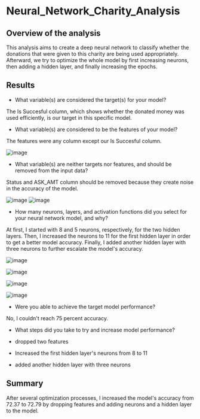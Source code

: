 # Neural_Network_Charity_Analysis

## Overview of the analysis

This analysis aims to create a deep neural network to classify whether the donations that were given to this charity are being used appropriately. Afterward, we try to optimize the whole model by first increasing neurons, then adding a hidden layer, and finally increasing the epochs.

## Results

* What variable(s) are considered the target(s) for your model?

The Is Succesful column, which shows whether the donated money was used efficiently, is our target in this specific model.

* What variable(s) are considered to be the features of your model?

The features were any column except our Is Succesful column.

![image](https://user-images.githubusercontent.com/95439555/167424049-f5bcdcc1-422b-404f-9dbe-e4f31ef499e2.png)

* What variable(s) are neither targets nor features, and should be removed from the input data?

Status and ASK_AMT column should be removed because they create noise in the accuracy of the model.

![image](https://user-images.githubusercontent.com/95439555/168325278-2a40bfa3-d935-48a5-ad0d-199874a839d6.png)
![image](https://user-images.githubusercontent.com/95439555/168326507-bfb69172-cb50-496b-95b6-2cdce2febc2c.png)

* How many neurons, layers, and activation functions did you select for your neural network model, and why?

At first, I started with 8 and 5 neurons, respectively, for the two hidden layers. Then, I increased the neurons to 11 for the first hidden layer in order to get a 
better model accuracy. Finally, I added another hidden layer with three neurons to further escalate the model's accuracy.

![image](https://user-images.githubusercontent.com/95439555/168326644-d3d72b0c-d4cc-45d8-8f6f-987dbc7d3170.png)

![image](https://user-images.githubusercontent.com/95439555/168326716-c21ba402-5a0b-4eae-96af-920becc83bae.png)

![image](https://user-images.githubusercontent.com/95439555/168326779-c1d126f4-ed6e-448a-9783-5f603f226b8e.png)

![image](https://user-images.githubusercontent.com/95439555/168326827-2392332f-54a9-4e03-a7b7-466fe9c07533.png)

* Were you able to achieve the target model performance?

No, I couldn't reach 75 percent accuracy.

* What steps did you take to try and increase model performance?

* dropped two features

* Increased the first hidden layer's neurons from 8 to 11

* added another hidden layer with three neurons

## Summary

After several optimization processes, I increased the model's accuracy from 72.37 to 72.79 by dropping features and adding neurons and a hidden layer to the model.

